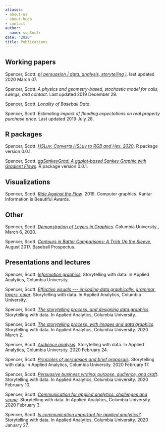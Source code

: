 ```yaml
---
aliases:
- about-us
- about-hugo
- contact
author:
  name: ssp3nc3r
date: "2020"
title: Publications
---
```


## Working papers

Spencer, Scott. [_p( persuasion | data, analysis, storytelling )_](Spencer-2020-persuasion-data-analysis-storytelling.pdf). last updated 2020 March 07.

Spencer, Scott. _A physics and geometry-based, stochastic model for calls, swings, and contact_. Last updated 2019 December 29.

Spencer, Scott. _Locality of Baseball Data_.

Spencer, Scott. _Estimating impact of flooding expectations on real property purchase price_. Last updated 2019 July 28.

## R packages

Spencer, Scott. [_HSLuv: Converts HSLuv to RGB and Hex. 2020_](https://github.com/ssp3nc3r/hsluv-rcpp). R package version 0.0.1.

Spencer, Scott. [_ggSankeyGrad: A ggplot-based Sankey Graphic with Gradient Flows_](https://github.com/ssp3nc3r/ggSankeyGrad). R package version 0.0.1.

## Visualizations

Spencer, Scott. [_Ride Against the Flow_](https://www.informationisbeautifulawards.com/showcase/4367-ride-against-the-flow). 2019. Computer graphics. Kantar Information is Beautiful Awards.

## Other

Spencer, Scott. [_Demonstration of Layers in Graphics_](Spencer-2020-Demonstration-of-layers-in-graphics.pdf). Columbia University., March 6, 2020.

Spencer, Scott. [_Contours in Batter Comparisons: A Trick Up the Sleeve_](https://www.baseballprospectus.com/news/article/32453/contours-in-batter-comparisons-a-trick-up-the-sleeve/), August 2017. Baseball Prospectus.

## Presentations and lectures

Spencer, Scott. [_Information graphics_](Spencer-2020-Columbia-Storytelling-lecture08.pdf). Storytelling with data. In Applied Analytics, Columbia University.

Spencer, Scott. [_Effective visuals --- encoding data graphically: grammar, layers, color_](Spencer-2020-Columbia-Storytelling-lecture08.pdf). Storytelling with data. In Applied Analytics, Columbia University.

Spencer, Scott. [_The storytelling process, and designing data graphics_](Spencer-2020-Columbia-Storytelling-lecture07.pdf). Storytelling with data. In Applied Analytics, Columbia University.

Spencer, Scott. [_The storytelling process, with images and data graphics_](Spencer-2020-Columbia-Storytelling-lecture06.pdf). Storytelling with data. In Applied Analytics, Columbia University. 2020 March 2.

Spencer, Scott. [_Audience analysis_](Spencer-2020-Columbia-Storytelling-lecture05.pdf). Storytelling with data. In Applied Analytics, Columbia University.  2020 February 24.

Spencer, Scott. [_Principles of persuasion and brief proposals_](Spencer-2020-Columbia-Storytelling-lecture04.pdf). Storytelling with data. In Applied Analytics, Columbia University. 2020 February 17.

Spencer, Scott. [_Persuasive business writing: purpose, audience, and craft_](Spencer-2020-Columbia-Storytelling-lecture03.pdf). Storytelling with data. In Applied Analytics, Columbia University. 2020 February 10.

Spencer, Scott. [_Communication for applied analytics: challenges and scope_](Spencer-2020-Columbia-Storytelling-lecture02.pdf). Storytelling with data. In Applied Analytics, Columbia University. 2020 February 3. 

Spencer, Scott. [_Is communication important for applied analytics?_](Spencer-2020-Columbia-Storytelling-lecture01.pdf). Storytelling with data. In Applied Analytics, Columbia University.  2020 January 27.








